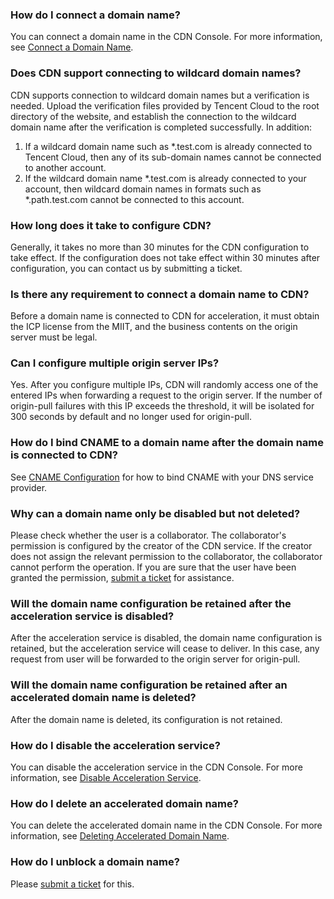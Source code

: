### How do I connect a domain name?
You can connect a domain name in the CDN Console. For more information, see [Connect a Domain Name](https://INTL.cloud.tencent.com/document/product/228/5734).

### Does CDN support connecting to wildcard domain names?
CDN supports connection to wildcard domain names but a verification is needed. Upload the verification files provided by Tencent Cloud to the root directory of the website, and establish the connection to the wildcard domain name after the verification is completed successfully.
In addition:
1. If a wildcard domain name such as \*.test.com is already connected to Tencent Cloud, then any of its sub-domain names cannot be connected to another account.
2. If the wildcard domain name \*.test.com is already connected to your account, then wildcard domain names in formats such as \*.path.test.com cannot be connected to this account.

### How long does it take to configure CDN?
Generally, it takes no more than 30 minutes for the CDN configuration to take effect. If the configuration does not take effect within 30 minutes after configuration, you can contact us by submitting a ticket.

### Is there any requirement to connect a domain name to CDN?
Before a domain name is connected to CDN for acceleration, it must obtain the ICP license from the MIIT, and the business contents on the origin server must be legal.

### Can I configure multiple origin server IPs?
Yes. After you configure multiple IPs, CDN will randomly access one of the entered IPs when forwarding a request to the origin server. If the number of origin-pull failures with this IP exceeds the threshold, it will be isolated for 300 seconds by default and no longer used for origin-pull.

### How do I bind CNAME to a domain name after the domain name is connected to CDN?
See [CNAME Configuration](https://intl.cloud.tencent.com/doc/product/228/3121) for how to bind CNAME with your DNS service provider.

### Why can a domain name only be disabled but not deleted?
Please check whether the user is a collaborator. The collaborator's permission is configured by the creator of the CDN service. If the creator does not assign the relevant permission to the collaborator, the collaborator cannot perform the operation. If you are sure that the user have been granted the permission, [submit a ticket](https://console.cloud.tencent.com/workorder/category) for assistance.

### Will the domain name configuration be retained after the acceleration service is disabled?
After the acceleration service is disabled, the domain name configuration is retained, but the acceleration service will cease to deliver. In this case, any request from user will be forwarded to the origin server for origin-pull.

### Will the domain name configuration be retained after an accelerated domain name is deleted?
After the domain name is deleted, its configuration is not retained.

### How do I disable the acceleration service?
You can disable the acceleration service in the CDN Console. For more information, see [Disable Acceleration Service](https://intl.cloud.tencent.com/document/product/228/5736#.E5.85.B3.E9.97.AD.E5.8A.A0.E9.80.9F.E6.9C.8D.E5.8A.A1).

### How do I delete an accelerated domain name?
You can delete the accelerated domain name in the CDN Console. For more information, see [Deleting Accelerated Domain Name](https://intl.cloud.tencent.com/document/product/228/5736#.E5.88.A0.E9.99.A4.E5.8A.A0.E9.80.9F.E5.9F.9F.E5.90.8D).

### How do I unblock a domain name?
Please [submit a ticket](https://console.cloud.tencent.com/workorder/category) for this.
